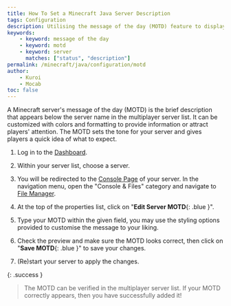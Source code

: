 ```yaml
---
title: How To Set a Minecraft Java Server Description
tags: Configuration
description: Utilising the message of the day (MOTD) feature to display a description-like message in the multiplayer server list.
keywords:
    - keyword: message of the day
    - keyword: motd
    - keyword: server
      matches: ["status", "description"]
permalink: /minecraft/java/configuration/motd
author:
    - Kuroi
    - Mocab
toc: false
---
```


A Minecraft server's message of the day (MOTD) is the brief description that appears below the server name in the multiplayer server list. It can be customized with colors and formatting to provide information or attract players' attention. The MOTD sets the tone for your server and gives players a quick idea of what to expect.

1. Log in to the [Dashboard](https://client.falixnodes.net/).

2. Within your server list, choose a server.

3. You will be redirected to the [Console Page](https://client.falixnodes.net/server/console) of your server. In the navigation menu, open the "Console & Files" category and navigate to [File Manager](https://client.falixnodes.net/server/filemanager).

4. At the top of the properties list, click on "**Edit Server MOTD**{: .blue }".

5. Type your MOTD within the given field, you may use the styling options provided to customise the message to your liking.

6. Check the preview and make sure the MOTD looks correct, then click on "**Save MOTD**{: .blue }" to save your changes.

7. (Re)start your server to apply the changes.

{: .success }

> The MOTD can be verified in the multiplayer server list. If your MOTD correctly appears, then you have successfully added it!
